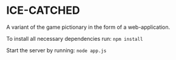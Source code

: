 # ICE-CATCHED

A variant of the game pictionary in the form of a web-application.

To install all necessary dependencies run:
```npm install```

Start the server by running:
```node app.js```
